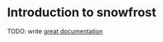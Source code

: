 # Introduction to snowfrost

TODO: write [great documentation](http://jacobian.org/writing/what-to-write/)
